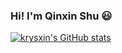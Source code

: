 ### Hi! I'm Qinxin Shu :smiley:

[![krysxin's GitHub stats](https://github-readme-stats.vercel.app/api?username=krysxin)](https://github.com/krysxin/github-readme-stats)

<!--
**krysxin/krysxin** is a ✨ _special_ ✨ repository because its `README.md` (this file) appears on your GitHub profile.

Here are some ideas to get you started:

- 🔭 I’m currently working on ...
- 🌱 I’m currently learning ...
- 👯 I’m looking to collaborate on ...
- 🤔 I’m looking for help with ...
- 💬 Ask me about ...
- 📫 How to reach me: ...
- 😄 Pronouns: ...
- ⚡ Fun fact: ...
-->
